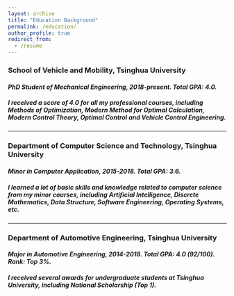 ```yaml
---
layout: archive
title: "Education Background"
permalink: /education/
author_profile: true
redirect_from:
  - /resume
---
```


### School of Vehicle and Mobility, Tsinghua University
#### ***PhD Student of Mechanical Engineering, 2018-present. Total GPA: 4.0.***

##### I received a score of 4.0 for all my professional courses, including Methods of Optimization, Modern Method for Optimal Calculation, Modern Control Theory, Optimal Control and Vehicle Control Engineering.

------

###  Department of Computer Science and Technology, Tsinghua University
#### ***Minor in Computer Application, 2015-2018. Total GPA: 3.6.***

##### I learned a lot of basic skills and knowledge related to computer science from my minor courses, including Artificial Intelligence, Discrete Mathematics, Data Structure, Software Engineering, Operating Systems, etc.

------

### Department of Automotive Engineering, Tsinghua University
#### ***Major in Automotive Engineering, 2014-2018. Total GPA: 4.0 (92/100). Rank: Top 3%.***

##### I received several awards for undergraduate students at Tsinghua University, including National Scholarship (Top 1).

